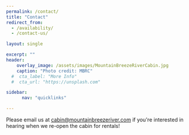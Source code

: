 ```yaml
---
permalink: /contact/
title: "Contact"
redirect_from:
  - /availability/
  - /contact-us/

layout: single

excerpt: ""
header:
    overlay_image: /assets/images/MountainBreezeRiverCabin.jpg
    caption: "Photo credit: MBRC"
  #  cta_label: "More Info"
  #  cta_url: "https://unsplash.com"

sidebar:
      nav: "quicklinks"

---
```


Please email us at cabin@mountainbreezeriver.com if you're interested in hearing when we re-open the cabin for rentals!
